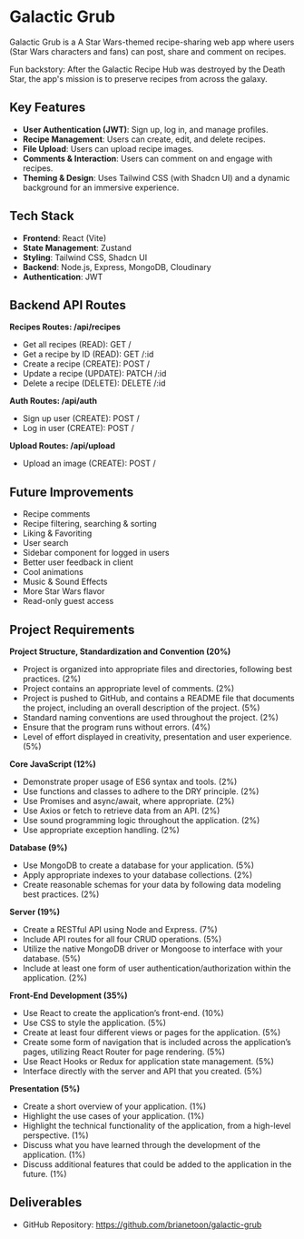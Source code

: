# Galactic Grub

Galactic Grub is a A Star Wars-themed recipe-sharing web app where users (Star Wars characters and fans) can post, share and comment on recipes.

Fun backstory: After the Galactic Recipe Hub was destroyed by the Death Star, the app's mission is to preserve recipes from across the galaxy.

## Key Features

- **User Authentication (JWT)**: Sign up, log in, and manage profiles.
- **Recipe Management**: Users can create, edit, and delete recipes.
- **File Upload**: Users can upload recipe images.
- **Comments & Interaction**: Users can comment on and engage with recipes.
- **Theming & Design**: Uses Tailwind CSS (with Shadcn UI) and a dynamic background for an immersive experience.

## Tech Stack

- **Frontend**: React (Vite)
- **State Management**: Zustand
- **Styling**: Tailwind CSS, Shadcn UI
- **Backend**: Node.js, Express, MongoDB, Cloudinary
- **Authentication**: JWT

## Backend API Routes

**Recipes Routes: /api/recipes**

- Get all recipes (READ): GET /
- Get a recipe by ID (READ): GET /:id
- Create a recipe (CREATE): POST /
- Update a recipe (UPDATE): PATCH /:id
- Delete a recipe (DELETE): DELETE /:id

**Auth Routes: /api/auth**

- Sign up user (CREATE): POST /
- Log in user (CREATE): POST /

**Upload Routes: /api/upload**

- Upload an image (CREATE): POST /

## Future Improvements

- Recipe comments
- Recipe filtering, searching & sorting
- Liking & Favoriting
- User search
- Sidebar component for logged in users
- Better user feedback in client
- Cool animations
- Music & Sound Effects
- More Star Wars flavor
- Read-only guest access

## Project Requirements

**Project Structure, Standardization and Convention (20%)**

- Project is organized into appropriate files and directories, following best practices. (2%)
- Project contains an appropriate level of comments. (2%)
- Project is pushed to GitHub, and contains a README file that documents the project, including an overall description of the project. (5%)
- Standard naming conventions are used throughout the project. (2%)
- Ensure that the program runs without errors. (4%)
- Level of effort displayed in creativity, presentation and user experience. (5%)

**Core JavaScript (12%)**

- Demonstrate proper usage of ES6 syntax and tools. (2%)
- Use functions and classes to adhere to the DRY principle. (2%)
- Use Promises and async/await, where appropriate. (2%)
- Use Axios or fetch to retrieve data from an API. (2%)
- Use sound programming logic throughout the application. (2%)
- Use appropriate exception handling. (2%)

**Database (9%)**

- Use MongoDB to create a database for your application. (5%)
- Apply appropriate indexes to your database collections. (2%)
- Create reasonable schemas for your data by following data modeling best practices. (2%)

**Server (19%)**

- Create a RESTful API using Node and Express. (7%)
- Include API routes for all four CRUD operations. (5%)
- Utilize the native MongoDB driver or Mongoose to interface with your database. (5%)
- Include at least one form of user authentication/authorization within the application. (2%)

**Front-End Development (35%)**

- Use React to create the application’s front-end. (10%)
- Use CSS to style the application. (5%)
- Create at least four different views or pages for the application. (5%)
- Create some form of navigation that is included across the application’s pages, utilizing React Router for page rendering. (5%)
- Use React Hooks or Redux for application state management. (5%)
- Interface directly with the server and API that you created. (5%)

**Presentation (5%)**

- Create a short overview of your application. (1%)
- Highlight the use cases of your application. (1%)
- Highlight the technical functionality of the application, from a high-level perspective. (1%)
- Discuss what you have learned through the development of the application. (1%)
- Discuss additional features that could be added to the application in the future. (1%)

## Deliverables

- GitHub Repository: https://github.com/brianetoon/galactic-grub